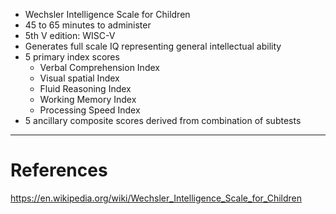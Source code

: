 - Wechsler Intelligence Scale for Children
- 45 to 65 minutes to administer
- 5th V edition: WISC-V
- Generates full scale IQ representing general intellectual ability
- 5 primary index scores
	- Verbal Comprehension Index
	- Visual spatial Index
	- Fluid Reasoning Index
	- Working Memory Index
	- Processing Speed Index
- 5 ancillary composite scores derived from combination of subtests
---
# References
https://en.wikipedia.org/wiki/Wechsler_Intelligence_Scale_for_Children